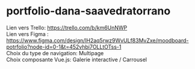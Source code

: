 # portfolio-dana-saavedratorrano
Lien vers Trello: https://trello.com/b/km6UnNWP      
Lien vers Figma : https://www.figma.com/design/lH2aq5rwz9WvULf83MvZxe/moodboard-potrfolio?node-id=0-1&t=452vhbi7OLLtOTss-1          
Choix du type de navigation: Multipage       
Choix composante Vue.js: Galerie interactive / Carrousel 
